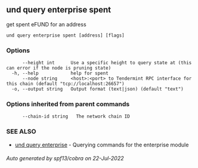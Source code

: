 ## und query enterprise spent

get spent eFUND for an address

```
und query enterprise spent [address] [flags]
```

### Options

```
      --height int      Use a specific height to query state at (this can error if the node is pruning state)
  -h, --help            help for spent
      --node string     <host>:<port> to Tendermint RPC interface for this chain (default "tcp://localhost:26657")
  -o, --output string   Output format (text|json) (default "text")
```

### Options inherited from parent commands

```
      --chain-id string   The network chain ID
```

### SEE ALSO

* [und query enterprise](und_query_enterprise.md)	 - Querying commands for the enterprise module

###### Auto generated by spf13/cobra on 22-Jul-2022
